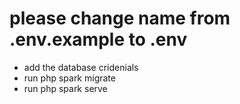 # please  change name from .env.example  to .env
- add the  database  cridenials 
- run  php spark migrate
- run php spark serve